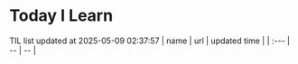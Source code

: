 # Today I Learn 
TIL list updated at 2025-05-09 02:37:57
| name | url | updated time |
| :--- | -- | -- |

